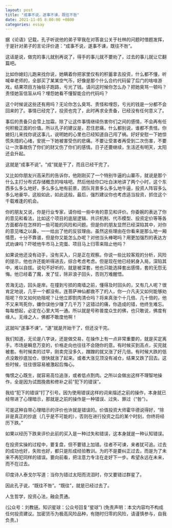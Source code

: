 ```yaml
---
layout: post
title: "成事不说，遂事不谏，既往不咎"
date: 2021-11-05 8:00:00 +0800
categories: essay
---
```


据《论语》记载，孔子听说他的弟子宰我在对答哀公关于社林的问题时借题发挥，于是针对弟子的言论评价道：“成事不说，遂事不谏，既往不咎”。

这话是说，做完的事儿就别再说了，得手的事儿就不要劝了，过去的事儿就让它翻篇吧。

比如你媳妇儿跑来找你说，她瞒着你把家里仅有的积蓄拿去投资，什么都不懂，听喊单老师的，全部买了某某空气币，好像是那个什么合约代码留了后门的啥啥游戏，结果项目方抽毯子跑路，亏光了钱。请问这时候你怎么办？把她臭骂一顿吗？责怪她盲信盲从吗？埋怨她看不懂智能合约代码吗？

这个时候说这些还有用吗？无论你怎么臭骂、责怪和埋怨，亏光的钱是一分都不会回来的了。事情已经完了，投资也完了，此时再求全责备，已经没有任何意义了。

事后的责备只会雪上加霜，除了让这件事情继续伤害你们之间的感情，不会再有任何积极正面的价值。所以孔子的建议是，忍住悲痛，什么都别说，谁都不责怪。你媳妇儿来找你说这事儿，说明她的心里也已经知道自己闯了祸。好好安慰一下她惊慌失措的心绪，安抚一下她被害受伤的悲痛。不要让受害者再受到二次伤害，不要让一次事故伤了你们的财又伤了你们的感情。日子还要继续，生活还有明天，太阳还会升起。

这就是“成事不说”。“成”就是干了，而且已经干完了。

又比如你朋友兴高采烈的告诉你，他刚刚买了一个特别牛逼的山寨币，就说是那个什么主打分布式存储概念的啥啥吧。然后他给你口吐白沫地讲了两个小时，这个东西多么多么地好，多么多么地有前景，团队背景多么多么地牛逼，投资人阵容多么多么地豪华，这般如此，如此这般。最后，强烈建议你也考虑适当投资，抓住这个千载难逢的机会。

你的朋友又说，你是行业专家，请你给一些中肯的意见和评价。你委婉的表达了你的意见和看法，比如这个项目的底层逻辑、共识机制、代币模型、投资定价等等各方面都存在怎样的一些可能的风险和问题。但是你的朋友显然已经深陷其中，对你的意见嗤之以鼻，一一给出了他的反驳理由。虽然这些理由在你看来是那么地一厢情愿，十分不靠谱，但是你又能怎么办呢？对他当头棒喝吗？用更加强烈的表达方式劝谏吗？吓唬他牛市马上完蛋、项目马上归零来阻止他吗？

如果说他还没有动手，没有买入，只是正在观察。你说一些比较客观的分析，风险的提示，他也许还能听得进去，综合考虑考虑。但是现在他已经躬身入局，深陷其中，难以自拔。说句不好听的，就是被深套，他也只能选择套出感情，套的无怨无悔。他已经着了魔，发了怔，除非浪子回头，否则万难醒悟。

苦海无边，回头是岸。在撞到亏损的南墙之前，懂得及时回头的，又有几人呢？很肯定地说，几乎一个都没有。连菩萨神仙都救不了的人，你一介凡夫又如何能够劝阻呢？你又如何劝阻呢？让他立即割肉清仓吗？将来真涨个十几倍、几十倍的，他不又来骂死你，嫌你误他少赚了几千万？这错过的痛，你造成的错，他终生难忘。每每想起，必定在心里大骂一通。所以就是号称普度众生的佛，也只敢说，佛度有缘人。无缘之人，佛都不敢度他啊！

这就叫“遂事不谏”。“遂”就是开始干了，但还没干完。

我们知道，无论是八字诀，还是做交易，在操作上有一点非常重要的，就是买定离手。市场是瞬息万变的，价格走向也往往不会随你的意。有时候买到高点，买完就被套。有时候卖的过早，刚卖完没多久，蹭蹭的就又涨了好几倍。有时候大跌的低点没敢抄底加仓，很快就涨了起来。或者大涨见顶没有减仓，结果又跌了回去。这些时候，往往很容易被激起后悔心。

悔恨之心既生，就容易高位追涨，或者低点割肉。之所以会做出这样不理智地操作，全是因为试图挽救和修补之前“犯下的错误”。

我给“犯下的错误”打了引号。因为使用错误这样的词来描述之前的操作，本身就已经带进了心理暗示，那就是之前的操作是一种错误、过失、罪过（“咎”）。

可是这种自带心理暗示的评价也许就是错误的。价值投资大师霍华德说得好，“除非是真正的抄底（几乎是不可能的），否则在进行投资之后的某个时刻，你终将经历下跌。”

如果以经历下跌来评价此前的买入是一种过失和错误，这本身就是一种认知错误。

在投资实操的过程中，要复盘，但不要错上加错。往者不可谏，来者犹可追。过去的成功也好，失败也好，都只是形成经验教训。为的不是要纠正过去，而是为了未来不再犯同样的错误。要向前看，把注意力专注在走好下一步。希望永远在未来，而不在过去。

印度诗人泰戈尔写道：当你为错过太阳而流泪时，你又要错过群星了。

因此孔子说，“既往不咎”。“既往”，就是已经过去了。

人生哲学，投资心法，融会贯通。

(公众号：刘教链。知识星球：公众号回复“星球”)
(免责声明：本文内容均不构成任何投资建议。加密货币为极高风险品种，有随时归零的风险，请谨慎参与，自我负责。)